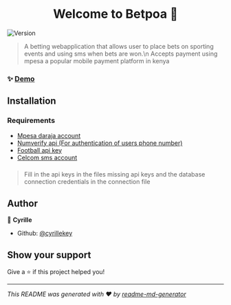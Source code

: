 <h1 align="center">Welcome to Betpoa 👋</h1>
<p>
  <img alt="Version" src="https://img.shields.io/badge/version-1.0.0-blue.svg?cacheSeconds=2592000" />
</p>

> A betting webapplication that allows user to place bets on sporting events and using sms when bets are won.\n Accepts payment using mpesa a popular mobile payment platform in kenya

### ✨ [Demo](https://betpoa.herokuapp.com)

## Installation
### Requirements
  - [Mpesa daraja account](https://developer.safaricom.co.ke/)
  - [Numverify api (For authentication of users phone number)](https://numverify.com/)
  - [Football api key](https://rapidapi.com/api-sports/api/api-football/) 
  - [Celcom sms account](https://mysms.celcomafrica.com/auth/login)
###
 > Fill in the api keys in the files missing api keys and the database connection credentials in the connection file
## Author

👤 **Cyrille**

* Github: [@cyrillekey](https://github.com/cyrillekey)

## Show your support

Give a ⭐️ if this project helped you!

***
_This README was generated with ❤️ by [readme-md-generator](https://github.com/kefranabg/readme-md-generator)_
